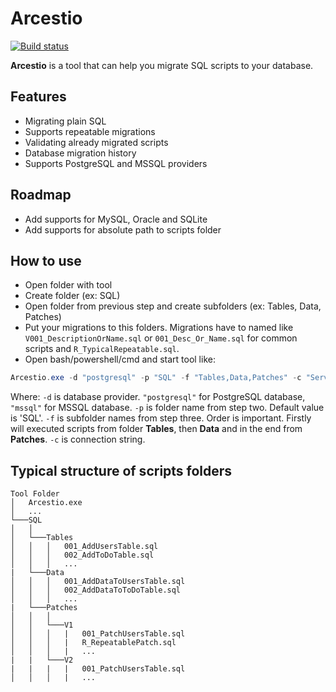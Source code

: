 
# Arcestio
[![Build status](https://ci.appveyor.com/api/projects/status/y24x9vcbxu8mya03?svg=true)](https://ci.appveyor.com/project/Rombique/arcestio)

**Arcestio** is a tool that can help you migrate SQL scripts to your database.

## Features

 - Migrating plain SQL
 - Supports repeatable migrations
 - Validating already migrated scripts
 - Database migration history
 - Supports PostgreSQL and MSSQL providers

## Roadmap

 - Add supports for MySQL, Oracle and SQLite
 - Add supports for absolute path to scripts folder

## How to use

 - Open folder with tool
 - Create folder (ex: SQL)
 - Open folder from previous step and create subfolders (ex: Tables, Data, Patches)
 - Put your migrations to this folders. Migrations have to named like ```V001_DescriptionOrName.sql``` or ```001_Desc_Or_Name.sql``` for common scripts and ```R_TypicalRepeatable.sql```.
 - Open bash/powershell/cmd and start tool like:
 
 ```powershell
 Arcestio.exe -d "postgresql" -p "SQL" -f "Tables,Data,Patches" -c "Server=localhost; Database=postgresql; User Id=userid; Password=password;"
```
Where:
```-d``` is database provider. ```"postgresql"``` for PostgreSQL database, ```"mssql"``` for MSSQL database.
```-p``` is folder name from step two. Default value is 'SQL'.
```-f``` is subfolder names from step three. Order is important. Firstly will executed scripts from folder **Tables**, then **Data** and in the end from **Patches**.
```-c``` is connection string.
## Typical structure of scripts folders

```
Tool Folder
│   Arcestio.exe
│   ...
└───SQL
│   │
│   └───Tables
│   │   │   001_AddUsersTable.sql
│   │   │   002_AddToDoTable.sql
│   │   │   ...
|   └───Data
│   │   │   001_AddDataToUsersTable.sql
│   │   │   002_AddDataToToDoTable.sql
│   │   │   ...
|   └───Patches
│   │   │
│   │   └───V1
│   │   │   |   001_PatchUsersTable.sql
│   │   │   |   R_RepeatablePatch.sql
│   │   │   |   ...
|   |   └───V2
|   |   |   |   001_PatchUsersTable.sql
│   │   │   |   ...
```
